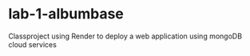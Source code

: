 # lab-1-albumbase

Classproject using Render to deploy a web application using mongoDB cloud services
